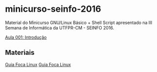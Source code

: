 # minicurso-seinfo-2016
Material do Minicurso GNU/Linux Básico + Shell Script apresentado na III Semana de Informática da UTFPR-CM - SEINFO 2016.

[Aula 001: Introdução](slides/minicurso_linux_aula_001_intro.pdf)



## Materiais

[Guia Foca Linux](material/guia-foca-linux.pdf)
[Guia Foca Linux](http://www.guiafoca.org/?page_id=240)